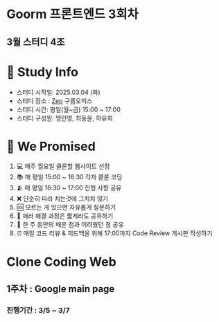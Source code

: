 # Goorm 프론트엔드 3회차
## 3월 스터디 4조

# 📜 Study Info

- 스터디 시작일: 2025.03.04 (화)
- 스터디 장소 : [Zep](https://zep.us/play/yondAn) 구름오피스
- 스터디 시간: 평일(월~금) 15:00 ~ 17:00
- 스터디 구성원: 맹인영, 최동윤, 하유희

# 🤝 We Promised

1. 💻 매주 월요일 클론할 웹사이트 선정
2. 📚 매 평일 15:00 ~ 16:30 각자 클론 코딩 
3. 🫂 매 평일 16:30 ~ 17:00 진행 사항 공유
4. ❌ 단순히 따라 치는것에 그치치 않기
5. 🆘 모르는 게 있으면 자유롭게 질문하기
6. 📝 에러 해결 과정은 짧게라도 공유하기
7. 🥸 한 주 동안의 배운 점과 어려웠던 점 공유
8. ⏰ 매일 코드 리뷰 & 피드백을 위해 17:00까지 Code Review 게시판 작성하기

# Clone Coding Web

## 1주차 : Google main page
### 진행기간 : 3/5 ~ 3/7
